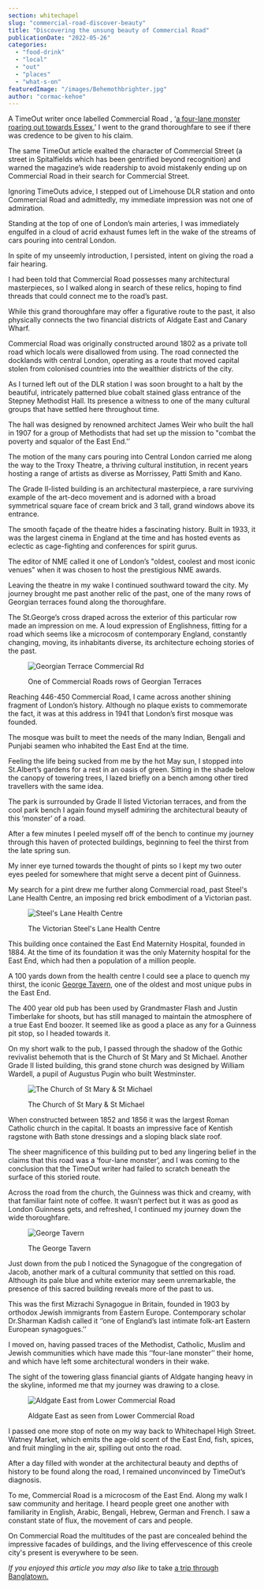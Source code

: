 ```yaml
---
section: whitechapel
slug: "commercial-road-discover-beauty"
title: "Discovering the unsung beauty of Commercial Road"
publicationDate: "2022-05-26"
categories: 
  - "food-drink"
  - "local"
  - "out"
  - "places"
  - "what-s-on"
featuredImage: "/images/Behemothbrighter.jpg"
author: "cormac-kehoe"
---
```


A TimeOut writer once labelled Commercial Road , ‘[a four-lane monster roaring out towards Essex.](https://www.timeout.com/london/blog/17-reasons-to-go-to-commercial-street-e1-010617)' I went to the grand thoroughfare to see if there was credence to be given to his claim.

The same TimeOut article exalted the character of Commercial Street (a street in Spitalfields which has been gentrified beyond recognition) and warned the magazine’s wide readership to avoid mistakenly ending up on Commercial Road in their search for Commercial Street.

Ignoring TimeOuts advice, I stepped out of Limehouse DLR station and onto Commercial Road and admittedly, my immediate impression was not one of admiration. 

Standing at the top of one of London’s main arteries, I was immediately engulfed in a cloud of acrid exhaust fumes left in the wake of the streams of cars pouring into central London.

In spite of my unseemly introduction, I persisted, intent on giving the road a fair hearing.

I had been told that Commercial Road possesses many architectural masterpieces, so I walked along in search of these relics, hoping to find threads that could connect me to the road’s past.

While this grand thoroughfare may offer a figurative route to the past, it also physically connects the two financial districts of Aldgate East and Canary Wharf.

Commercial Road was originally constructed around 1802 as a private toll road which locals were disallowed from using. The road connected the docklands with central London, operating as a route that moved capital stolen from colonised countries into the wealthier districts of the city.

As I turned left out of the DLR station I was soon brought to a halt by the beautiful, intricately patterned blue cobalt stained glass entrance of the Stepney Methodist Hall. Its presence a witness to one of the many cultural groups that have settled here throughout time.

The hall was designed by renowned architect James Weir who built the hall in 1907 for a group of Methodists that had set up the mission to "combat the poverty and squalor of the East End.’’ [](https://d.docs.live.net/b1161b8439d23e1d/Documents/Work/As%20you%20step%20out%20of%20Limehouse%20DLR%20station%202.docx#_msocom_3)

The motion of the many cars pouring into Central London carried me along the way to the Troxy Theatre, a thriving cultural institution, in recent years hosting a range of artists as diverse as Morrissey, Patti Smith and Kano. 

The Grade II-listed building is an architectural masterpiece, a rare surviving example of the art-deco movement and is adorned with a broad symmetrical square face of cream brick and 3 tall, grand windows above its entrance.

The smooth façade of the theatre hides a fascinating history. Built in 1933, it was the largest cinema in England at the time and has hosted events as eclectic as cage-fighting and conferences for spirit gurus. 

The editor of NME called it one of London’s "oldest, coolest and most iconic venues" when it was chosen to host the prestigious NME awards. 

Leaving the theatre in my wake I continued southward toward the city. My journey brought me past another relic of the past, one of the many rows of Georgian terraces found along the thoroughfare. 

The St.George’s cross draped across the exterior of this particular row made an impression on me. A loud expression of Englishness, fitting for a road which seems like a microcosm of contemporary England, constantly changing, moving, its inhabitants diverse, its architecture echoing stories of the past.

<figure>

![Georgian Terrace Commercial Rd](/images/Terrace-edit-1024x708.jpg)

<figcaption>

One of Commercial Roads rows of Georgian Terraces

</figcaption>

</figure>

Reaching 446-450 Commercial Road, I came across another shining fragment of London’s history. Although no plaque exists to commemorate the fact, it was at this address in 1941 that London’s first mosque was founded. 

The mosque was built to meet the needs of the many Indian, Bengali and Punjabi seamen who inhabited the East End at the time. 

Feeling the life being sucked from me by the hot May sun, I stopped into St.Albert’s gardens for a rest in an oasis of green. Sitting in the shade below the canopy of towering trees, I lazed briefly on a bench among other tired travellers with the same idea.

The park is surrounded by Grade II listed Victorian terraces, and from the cool park bench I again found myself admiring the architectural beauty of this ‘monster’ of a road.

After a few minutes I peeled myself off of the bench to continue my journey through this haven of protected buildings, beginning to feel the thirst from the late spring sun.

My inner eye turned towards the thought of pints so I kept my two outer eyes peeled for somewhere that might serve a decent pint of Guinness.

My search for a pint drew me further along Commercial road, past Steel's Lane Health Centre, an imposing red brick embodiment of a Victorian past.

<figure>

![Steel's Lane Health Centre](/images/SHC-crop-1024x817.jpg)

<figcaption>

The Victorian Steel's Lane Health Centre

</figcaption>

</figure>

This building once contained the East End Maternity Hospital, founded in 1884. At the time of its foundation it was the only Maternity hospital for the East End, which had then a population of a million people.

A 100 yards down from the health centre I could see a place to quench my thirst, the iconic [George Tavern](https://whitechapellondon.co.uk/george-tavern-history/), one of the oldest and most unique pubs in the East End. 

The 400 year old pub has been used by Grandmaster Flash and Justin Timberlake for shoots, but has still managed to maintain the atmosphere of a true East End boozer. It seemed like as good a place as any for a Guinness pit stop, so I headed towards it.

On my short walk to the pub, I passed through the shadow of the Gothic revivalist behemoth that is the Church of St Mary and St Michael. Another Grade II listed building, this grand stone church was designed by William Wardell, a pupil of Augustus Pugin who built Westminster. 

<figure>

![The Church of St Mary & St Michael](/images/Behemothbrighter-1024x683.jpg)

<figcaption>

The Church of St Mary & St Michael

</figcaption>

</figure>

When constructed between 1852 and 1856 it was the largest Roman Catholic church in the capital. It boasts an impressive face of Kentish ragstone with Bath stone dressings and a sloping black slate roof. 

The sheer magnificence of this building put to bed any lingering belief in the claims that this road was a ‘four-lane monster’, and I was coming to the conclusion that the TimeOut writer had failed to scratch beneath the surface of this storied route.

Across the road from the church, the Guinness was thick and creamy, with that familiar faint note of coffee. It wasn’t perfect but it was as good as London Guinness gets, and refreshed, I continued my journey down the wide thoroughfare.

<figure>

![George Tavern](/images/Georges-Tavern-1024x683.jpg)

<figcaption>

The George Tavern

</figcaption>

</figure>

Just down from the pub I noticed the Synagogue of the congregation of Jacob, another mark of a cultural community that settled on this road. Although its pale blue and white exterior may seem unremarkable, the presence of this sacred building reveals more of the past to us.

This was the first Mizrachi Synagogue in Britain, founded in 1903 by orthodox Jewish immigrants from Eastern Europe. Contemporary scholar Dr.Sharman Kadish called it ‘’one of England’s last intimate folk-art Eastern European synagogues.’’ 

I moved on, having passed traces of the Methodist, Catholic, Muslim and Jewish communities which have made this ‘’four-lane monster’’ their home, and which have left some architectural wonders in their wake. 

The sight of the towering glass financial giants of Aldgate hanging heavy in the skyline, informed me that my journey was drawing to a close. 

<figure>

![Aldgate East from Lower Commercial Road](/images/Emerald-Isle-1024x683.jpg)

<figcaption>

Aldgate East as seen from Lower Commercial Road

</figcaption>

</figure>

I passed one more stop of note on my way back to Whitechapel High Street. Watney Market, which emits the age-old scent of the East End, fish, spices, and fruit mingling in the air, spilling out onto the road. 

After a day filled with wonder at the architectural beauty and depths of history to be found along the road, I remained unconvinced by TimeOut’s diagnosis.

To me, Commercial Road is a microcosm of the East End. Along my walk I saw community and heritage. I heard people greet one another with familiarity in English, Arabic, Bengali, Hebrew, German and French. I saw a constant state of flux, the movement of cars and people.

On Commercial Road the multitudes of the past are concealed behind the impressive facades of buildings, and the living effervescence of this creole city's present is everywhere to be seen.

_If you enjoyed this article you may also like_ to take [a trip through Banglatown.](https://whitechapellondon.co.uk/trip-through-banglatown/)
